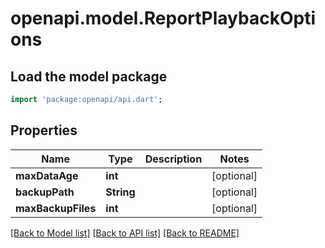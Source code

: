 # openapi.model.ReportPlaybackOptions

## Load the model package
```dart
import 'package:openapi/api.dart';
```

## Properties
Name | Type | Description | Notes
------------ | ------------- | ------------- | -------------
**maxDataAge** | **int** |  | [optional] 
**backupPath** | **String** |  | [optional] 
**maxBackupFiles** | **int** |  | [optional] 

[[Back to Model list]](../README.md#documentation-for-models) [[Back to API list]](../README.md#documentation-for-api-endpoints) [[Back to README]](../README.md)


